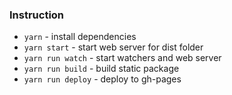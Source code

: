 ### Instruction

- `yarn` - install dependencies
- `yarn start` - start web server for dist folder
- `yarn run watch` - start watchers and web server
- `yarn run build` - build static package
- `yarn run deploy` - deploy to gh-pages
